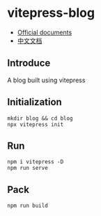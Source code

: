 # vitepress-blog

- <a href="https://vitepress.dev/" target="_blank">Official documents</a>
- [中文文档](./README.md)

## Introduce
A blog built using vitepress

## Initialization

```
mkdir blog && cd blog
npx vitepress init
```

## Run

```
npm i vitepress -D
npm run serve
```

## Pack

```
npm run build
```